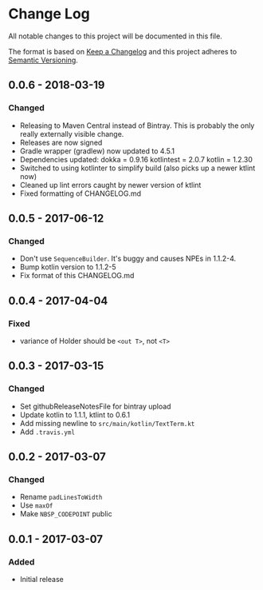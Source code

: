 # Change Log

All notable changes to this project will be documented in this file.

The format is based on [Keep a Changelog](http://keepachangelog.com/)
and this project adheres to [Semantic Versioning](http://semver.org/).

## 0.0.6 - 2018-03-19

### Changed

- Releasing to Maven Central instead of Bintray. This is probably the only
  really externally visible change.
- Releases are now signed
- Gradle wrapper (gradlew) now updated to 4.5.1
- Dependencies updated:
    dokka = 0.9.16
    kotlintest = 2.0.7
    kotlin = 1.2.30
- Switched to using kotlinter to simplify build (also picks up a newer ktlint
  now)
- Cleaned up lint errors caught by newer version of ktlint
- Fixed formatting of CHANGELOG.md


## 0.0.5 - 2017-06-12

### Changed

- Don't use `SequenceBuilder`. It's buggy and causes NPEs in 1.1.2-4.
- Bump kotlin version to 1.1.2-5
- Fix format of this CHANGELOG.md


## 0.0.4 - 2017-04-04

### Fixed

- variance of Holder should be `<out T>`, not `<T>`


## 0.0.3 - 2017-03-15

### Changed

- Set githubReleaseNotesFile for bintray upload
- Update kotlin to 1.1.1, ktlint to 0.6.1
- Add missing newline to `src/main/kotlin/TextTerm.kt`
- Add `.travis.yml`


## 0.0.2 - 2017-03-07

### Changed
- Rename `padLinesToWidth`
- Use `maxOf`
- Make `NBSP_CODEPOINT` public

## 0.0.1 - 2017-03-07

### Added
- Initial release
